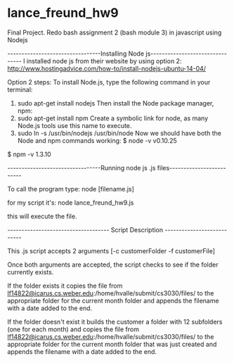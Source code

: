 # lance_freund_hw9
Final Project. Redo bash assignment 2 (bash module 3) in javascript using Nodejs

---------------------------------Installing Node js--------------------------------
I installed node js from their website by using option 2:
http://www.hostingadvice.com/how-to/install-nodejs-ubuntu-14-04/

Option 2 steps:
To install Node.js, type the following command in your terminal:
1. sudo apt-get install nodejs
Then install the Node package manager, npm:
2. sudo apt-get install npm
Create a symbolic link for node, as many Node.js tools use this name to execute.
3. sudo ln -s /usr/bin/nodejs /usr/bin/node
Now we should have both the Node and npm commands working:
$ node -v
v0.10.25

$ npm -v
1.3.10

---------------------------------Running node js .js files-------------------------

To call the program type:
node [filename.js]

for my script it's:
node lance_freund_hw9.js

this will execute the file.

------------------------------------ Script Description ---------------------------

This .js script accepts 2 arguments [-c customerFolder -f customerFile]

Once both arguments are accepted, the script checks to see if the folder currently exists.

If the folder exists it copies the file from lf14822@icarus.cs.weber.edu:/home/hvalle/submit/cs3030/files/
to the appropriate folder for the current month folder and appends the filename with a date added to the end.

If the folder doesn't exist it builds the customer a folder with 12 subfolders (one for each month) 
and copies the file from lf14822@icarus.cs.weber.edu:/home/hvalle/submit/cs3030/files/ to the appropriate
folder for the current month folder that was just created and appends the filename with a date added to the end.


